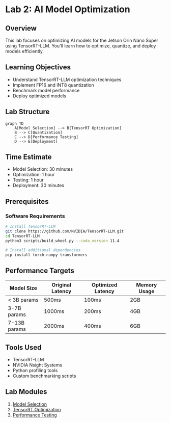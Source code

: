 # Lab 2: AI Model Optimization

## Overview

This lab focuses on optimizing AI models for the Jetson Orin Nano Super using TensorRT-LLM. You'll learn how to optimize, quantize, and deploy models efficiently.

## Learning Objectives

- Understand TensorRT-LLM optimization techniques
- Implement FP16 and INT8 quantization
- Benchmark model performance
- Deploy optimized models

## Lab Structure

```mermaid
graph TD
    A[Model Selection] --> B[TensorRT Optimization]
    B --> C[Quantization]
    C --> D[Performance Testing]
    D --> E[Deployment]
```

## Time Estimate
- Model Selection: 30 minutes
- Optimization: 1 hour
- Testing: 1 hour
- Deployment: 30 minutes

## Prerequisites

### Software Requirements
```bash
# Install TensorRT-LLM
git clone https://github.com/NVIDIA/TensorRT-LLM.git
cd TensorRT-LLM
python3 scripts/build_wheel.py --cuda_version 11.4

# Install additional dependencies
pip install torch numpy transformers
```

## Performance Targets

| Model Size | Original Latency | Optimized Latency | Memory Usage |
|------------|------------------|-------------------|---------------|
| < 3B params | 500ms | 100ms | 2GB |
| 3-7B params | 1000ms | 200ms | 4GB |
| 7-13B params | 2000ms | 400ms | 6GB |

## Tools Used
- TensorRT-LLM
- NVIDIA Nsight Systems
- Python profiling tools
- Custom benchmarking scripts

## Lab Modules
1. [Model Selection](model-selection.md)
2. [TensorRT Optimization](tensorrt-optimization.md)
3. [Performance Testing](performance-testing.md)

